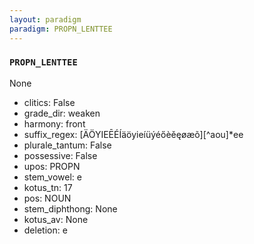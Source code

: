 ```yaml
---
layout: paradigm
paradigm: PROPN_LENTTEE
---
```

### ` PROPN_LENTTEE `

None
* clitics: False
* grade_dir: weaken
* harmony: front
* suffix_regex: [ÄÖYIEĒÉÍäöyieíüýéőèěęøæõ][^aou]*ee
* plurale_tantum: False
* possessive: False
* upos: PROPN
* stem_vowel: e
* kotus_tn: 17
* pos: NOUN
* stem_diphthong: None
* kotus_av: None
* deletion: e
